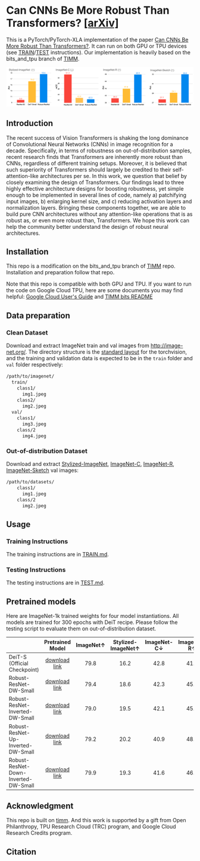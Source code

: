 # Can CNNs Be More Robust Than Transformers?   [[arXiv]]()
This is a PyTorch/PyTorch-XLA implementation of the paper  [Can CNNs Be More Robust Than Transformers?]().
It can run on both GPU or TPU devices (see [TRAIN](https://github.com/UCSC-VLAA/RobustCNN/blob/main/TRAIN.md)/[TEST](https://github.com/UCSC-VLAA/RobustCNN/blob/main/TEST.md) instructions).
Our implementation is heavily based on the bits_and_tpu branch of [TIMM](https://github.com/rwightman/pytorch-image-models/tree/bits_and_tpu).

<div align="center">
  <img src="teaser.png"/>
</div>


## Introduction
The recent success of Vision Transformers is shaking the long dominance of Convolutional Neural Networks (CNNs) in 
image recognition for a decade. Specifically, in terms of robustness on out-of-distribution samples, 
recent research finds that Transformers are inherently more robust than CNNs, regardless of different training setups. 
Moreover, it is believed that such superiority of Transformers should largely be credited to 
their self-attention-like architectures per se. 
In this work, we question that belief by closely examining the design of Transformers. 
Our findings lead to three highly effective architecture designs for boosting robustness, 
yet simple enough to be implemented in several lines of code, 
namely a) patchifying input images, b) enlarging kernel size, and c) reducing activation layers and normalization layers. 
Bringing these components together, we are able to build pure CNN architectures without any attention-like operations 
that is as robust as, or even more robust than, Transformers. 
We hope this work can help the community better understand the design of robust neural architectures.


## Installation

This repo is a modification on the bits_and_tpu branch of [TIMM](https://github.com/rwightman/pytorch-image-models/tree/bits_and_tpu) repo. 
Installation and preparation follow that repo.

Note that this repo is compatible with both GPU and TPU. If you want to run the code on Google Cloud TPU, here are some documents you may find helpful:
[Google Cloud User's Guide](https://cloud.google.com/tpu/docs/pytorch-xla-ug-tpu-vm) and [TIMM bits README](https://github.com/rwightman/pytorch-image-models/blob/bits_and_tpu/timm/bits/README.md)

## Data preparation

### Clean Dataset

Download and extract ImageNet train and val images from http://image-net.org/.
The directory structure is the [standard layout](https://pytorch.org/docs/stable/torchvision/datasets.html#imagefolder) for the torchvision, and the training and validation data is expected to be in the `train` folder and `val` folder respectively:

```
/path/to/imagenet/
  train/
    class1/
      img1.jpeg
    class2/
      img2.jpeg
  val/
    class1/
      img3.jpeg
    class/2
      img4.jpeg
```

### Out-of-distribution Dataset

Download and extract [Stylized-ImageNet](https://github.com/rgeirhos/Stylized-ImageNet), [ImageNet-C](https://github.com/hendrycks/robustness), 
[ImageNet-R](https://github.com/hendrycks/imagenet-r), [ImageNet-Sketch](https://github.com/HaohanWang/ImageNet-Sketch) val images:

```
/path/to/datasets/
    class1/
      img1.jpeg
    class/2
      img2.jpeg
```

## Usage

### Training Instructions
The training instructions are in [TRAIN.md](TRAIN.md).

### Testing Instructions
The testing instructions are in [TEST.md](TEST.md).

## Pretrained models

Here are ImageNet-1k trained weights for four model instantiations. All models are trained for 300 epochs with DeiT recipe. 
Please follow the testing script to evaluate them on out-of-distribution dataset.

|                                       |                                          Pretrained Model                                           | ImageNet&#8593; | Stylized-ImageNet&#8593;  | ImageNet-C&#8595;  | ImageNet-R&#8593;  | ImageNet-Sketch&#8593;  |
| ------------------------------------- | :-------------------------------------------------------------------------------------------------: | :--------------:| :-----------------------: | :----------------: | :----------------: |:----------------------: |
| DeiT-S  (Official Checkpoint)         | [download link](https://github.com/facebookresearch/deit)                                           |       79.8      |           16.2            |        42.8        |        41.9        |          29.1           |
| Robust-ResNet-DW-Small                | [download link](https://drive.google.com/file/d/1cbS3NGkkzKw2Uhq8ATMbsoGjIx8zhwgv/view?usp=sharing) |       79.4      |           18.6            |        42.3        |        45.9        |          33.0           |
| Robust-ResNet-Inverted-DW-Small       | [download link](https://drive.google.com/file/d/1g551TsZmVrSZ4BXje9RcT7gG_UjjFQmO/view?usp=sharing) |       79.0      |           19.5            |        42.1        |        45.9        |          32.8           |
| Robust-ResNet-Up-Inverted-DW-Small    | [download link](https://drive.google.com/file/d/1lQ0zPqO6nmtXWt5r9d-M4k_GHVeW41Qy/view?usp=sharing) |       79.2      |           20.2            |        40.9        |        48.7        |          35.2           |
| Robust-ResNet-Down-Inverted-DW-Small  | [download link](https://drive.google.com/file/d/1gZVclPJXT50F6iAJHUv8Z6wG6C0ZhXds/view?usp=sharing) |       79.9      |           19.3            |        41.6        |        46.0        |          32.8           |



## Acknowledgment

This repo is built on [timm](https://github.com/rwightman/pytorch-image-models). 
And this work is supported by a gift from Open Philanthropy, TPU Research Cloud (TRC) program, and Google Cloud Research Credits program.


## Citation

```

```
